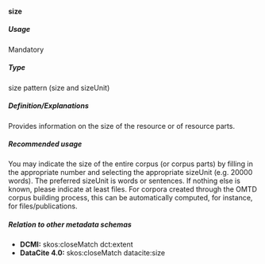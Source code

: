 #### size
##### Usage
Mandatory
##### Type
size pattern (size and sizeUnit)
##### Definition/Explanations
Provides information on the size of the resource or of resource parts.
##### Recommended usage
You may indicate the size of the entire corpus (or corpus parts) by filling in the appropriate number and selecting the appropriate sizeUnit (e.g. 20000 words). The preferred sizeUnit is words or sentences. If nothing else is known, please indicate at least files. 
For corpora created through the OMTD corpus building process, this can be automatically computed, for instance, for files/publications.
##### Relation to other metadata schemas
* **DCMI:** skos:closeMatch dct:extent
* **DataCite 4.0:** skos:closeMatch datacite:size
